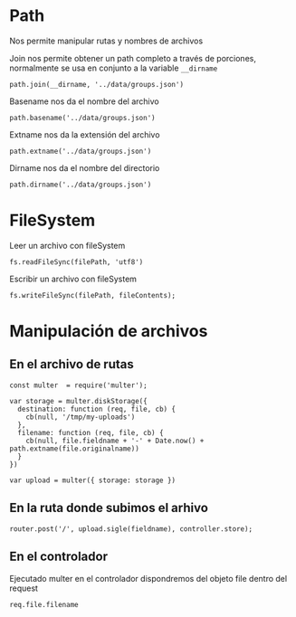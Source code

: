 # Path

Nos permite manipular rutas y nombres de archivos

Join nos permite obtener un path completo a través de porciones, normalmente se usa en conjunto a la variable `__dirname`

`path.join(__dirname, '../data/groups.json')`

Basename nos da el nombre del archivo

`path.basename('../data/groups.json')`

Extname nos da la extensión del archivo

`path.extname('../data/groups.json')`

Dirname nos da el nombre del directorio

`path.dirname('../data/groups.json')`

# FileSystem

Leer un archivo con fileSystem

`fs.readFileSync(filePath, 'utf8')`

Escribir un archivo con fileSystem

`fs.writeFileSync(filePath, fileContents);`

# Manipulación de archivos 

## En el archivo de rutas

```
const multer  = require('multer');

var storage = multer.diskStorage({
  destination: function (req, file, cb) {
    cb(null, '/tmp/my-uploads')
  },
  filename: function (req, file, cb) {
    cb(null, file.fieldname + '-' + Date.now() + path.extname(file.originalname))
  }
})

var upload = multer({ storage: storage })
```

## En la ruta donde subimos el arhivo

`router.post('/', upload.sigle(fieldname), controller.store);`

## En el controlador 

Ejecutado multer en el controlador dispondremos del objeto file dentro del request

`req.file.filename`
